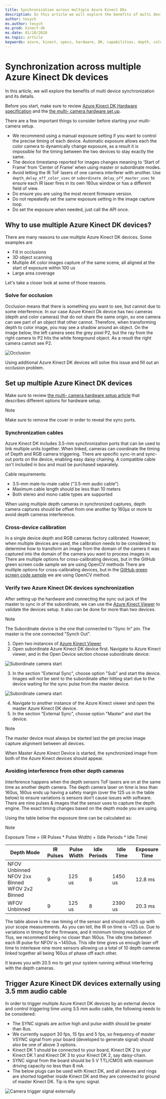 ```yaml
---
title: Synchronization across multiple Azure Kinect Dks
description: In this article we will explore the benefits of multi device synchronization as well as all the insides how it is performed.
author: tesych
ms.author: tesych
ms.prod: kinect-dk
ms.date: 01/10/2020
ms.topic: article
keywords: azure, kinect, specs, hardware, DK, capabilities, depth, color, RGB, IMU, microphone, array, depth, multi, synchronization
---
```


# Synchronization across multiple Azure Kinect Dk devices

In this article, we will explore the benefits of multi device synchronization and its details.

Before you start, make sure to review [Azure Kinect DK Hardware specification](hardware-specification.md) and the [the multi- camera hardware set up](https://support.microsoft.com/help/4494429). 

There are a few important things to consider before starting your multi- camera setup. 

- We recommend using a manual exposure setting if you want to control the precise timing of each device. Automatic exposure allows each the color camera to dynamically change exposure, as a result it is impossible for the timing between the two devices to stay exactly the same.
- The device timestamp reported for images changes meaning to ‘Start of Frame’ from ‘Center of Frame’ when using master or subordinate modes.
- Avoid letting the IR ToF lasers of one camera interferer with another. Use ```depth_delay_off_color_usec``` or ```subordinate_delay_off_master_usec``` to ensure each IR laser fires in its own 160us window or has a different field of view.
- Do ensure you are using the most recent firmware version.
- Do not repeatedly set the same exposure setting in the image capture loop. 
- Do set the exposure when needed, just call the API once.


## Why to use multiple Azure Kinect DK devices?

There are many reasons to use multiple Azure Kinect DK devices. Some examples are
- Fill in occlusions
- 3D object scanning 
- Multiple 4K color images capture of the same scene, all aligned at the start of exposure within 100 us
- Large area coverage

Let's take a closer look at some of those reasons.

### Solve for occlusion

Occlusion means that there is something you want to see, but cannot due to some interference. In our case Azure Kinect Dk device has two cameras (depth and color cameras) that do not share the same origin, so one camera can see part of an object that other cannot. Therefore, when transforming depth to color image, you may see a shadow around an object.
On the image below, the left camera sees the grey pixel P2, but the ray from the right camera to P2 hits the white foreground object. As a result the right camera cannot see P2.

 ![Occlusion](./media/occlusion.png)

Using additional Azure Kinect DK devices will solve this issue and fill out an occlusion problem.

## Set up multiple Azure Kinect DK devices

Make sure to review [the multi- camera hardware setup article](https://support.microsoft.com/help/4494429) that describes different options for hardware setup. 

> [!NOTE]
> Make sure to remove the cover in order to reveal the sync ports.

### Synchronization cables

Azure Kinect DK includes 3.5-mm synchronization ports that can be used to link multiple units together. When linked, cameras can coordinate the timing of Depth and RGB camera triggering. There are specific sync-in and sync-out ports on the device, enabling easy daisy chaining. A compatible cable isn't included in box and must be purchased separately.

Cable requirements:

- 3.5-mm male-to-male cable ("3.5-mm audio cable")
- Maximum cable length should be less than 10 meters
- Both stereo and mono cable types are supported

When using multiple depth cameras in synchronized captures, depth camera captures should be offset from one another by 160μs or more to avoid depth cameras interference.

### Cross-device calibration

In a single device depth and RGB cameras factory calibrated. However, when multiple devices are used, the calibration needs to be considered to determine how to transform an image from the domain of the camera it was captured into the domain of the camera you want to process images in.
There are multiple options for cross-calibrating devices, but in the GitHub green screen code sample we are using OpenCV methods
There are multiple options for cross-calibrating devices, but in the [GitHub green screen code sample](https://github.com/microsoft/Azure-Kinect-Sensor-SDK/tree/develop/examples/green_screen) we are using OpenCV method.

### Verify two Azure Kinect DK devices synchronization

After setting up the hardware and connecting the sync out jack of the master to sync in of the subordinate, we can use the [Azure Kinect Viewer](azure-kinect-viewer.md) to validate the devices setup. It also can be done for more than two devices.

> [!NOTE]
> The Subordinate device is the one that connected to "Sync In" pin.
> The master is the one connected "Synch Out".

1. Open two instances of [Azure Kinect Viewer](azure-kinect-viewer.md)
2. Open subordinate Azure Kinect DK device first. Navigate to Azure Kinect viewer, and in the Open Device section choose subordinate device:

  ![Subordinate camera start](./media/open-device.png)

3. In the section "External Sync", choose option "Sub" and start the device. Images will not be sent to the subordinate after hitting start due to the device waiting for the sync pulse from the master device.

  ![Subordinate camera start](./media/sub-start.png)

4. Navigate to another instance of the Azure Kinect viewer and open the master Azure Kinect DK device.
5. In the section "External Sync", choose option "Master" and start the device.

> [!NOTE]
> The master device must always be started last the get precise image capture alignment between all devices.

When Master Azure Kinect Device is started, the synchronized image from both of the Azure Kinect devices should appear.

### Avoiding interference from other depth cameras

Interference happens when the depth sensors ToF lasers are on at the same time as another depth camera.
The depth camera laser on time is less than 160us, 160us ends up having a safety margin (over the 125 us in the table below) to ensure variations is sensors don’t cause issues with software. There are nine pulses & images that the sensor uses to capture the depth engine. The exact timing changes based on the depth mode you are using.

Using the table below the exposure time can be calculated as:

> [!NOTE]
> Exposure Time = (IR Pulses * Pulse Width) + (Idle Periods * Idle Time)

Depth Mode | IR <br>Pulses | Pulse <br>Width  | Idle <br>Periods| Idle Time | Exposure <br> Time
-|-|-|-|-|-
NFOV Unbinned <br>  NFOV 2xx Binned <br> WFOV 2x2 Binned | 9 | 125 us | 8 | 1450 us | 12.8 ms 
WFOV Unbinned                                            | 9 | 125 us | 8 | 2390 us | 20.3 ms

The table above is the raw timing of the sensor and should match up with your scope measurements. As you can tell, the IR on time is ~125 us. Due to variations in timing for the firmware, and it minimum timing resolution of 11us, we recommend being no closer than 160us. The idle time between each IR pulse for NFOV is ~1450us. This idle time gives us enough laser off time to interleave nine more sensors allowing us a total of 10 depth cameras linked together all being 160us of phase off each other. 

It leaves you with 20.5 ms to get your system running without interfering with the depth cameras.

## Trigger Azure Kinect DK devices externally using 3.5 mm audio cable

In order to trigger multiple Azure Kinect DK devices by an external device and control triggering time using 3.5 mm audio cable, the following needs to be considered:

- The SYNC signals are active high and pulse width should be greater than 8us.
- We currently support 30 fps, 15 fps and 5 fps, so frequency of master VSYNC signal from your board (developed to generate signal) should also be one of above 3 options.
- Kinect DK 1 should be connected to your board, Kinect DK 2 to your Kinect DK 1 and Kinect DK 3 to your Kinect DK 2, say daisy-chain.
- SYNC signal from the board should be 5 V TTL/CMOS with maximum driving capacity no less than 8 mA.
- The below plugs can be used with Kinect DK, and all sleeves and rings are shorted together inside Kinect DK and they are connected to ground of master Kinect DK. Tip is the sync signal.

![Camera trigger signal externally](./media/resources/camera-trigger-signal.jpg)
